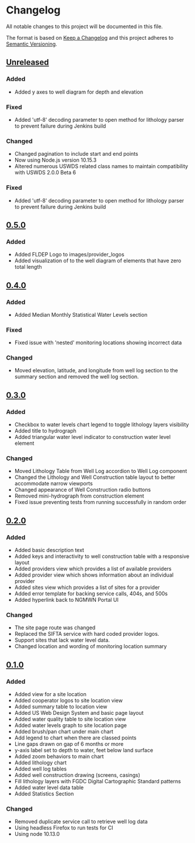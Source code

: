 # Changelog
All notable changes to this project will be documented in this file.

The format is based on [Keep a Changelog](http://keepachangelog.com/en/1.0.0/)
and this project adheres to [Semantic Versioning](http://semver.org/spec/v2.0.0.html).

## [Unreleased][]
### Added
-   Added y axes to well diagram for depth and elevation

### Fixed
-   Added 'utf-8' decoding parameter to open method for lithology parser to prevent failure during Jenkins build

### Changed
-   Changed pagination to include start and end points
-   Now using Node.js version 10.15.3
-   Altered numerous USWDS related class names to maintain compatibility with USWDS 2.0.0 Beta 6

### Fixed
-   Added 'utf-8' decoding parameter to open method for lithology parser to prevent failure during Jenkins build

## [0.5.0][]
### Added
-   Added FLDEP Logo to images/provider_logos
-   Added visualization of to the well diagram of elements that have zero total length

## [0.4.0][]
### Added
-   Added Median Monthly Statistical Water Levels section

### Fixed
-   Fixed issue with 'nested' monitoring locations showing incorrect data

### Changed
-   Moved elevation, latitude, and longitude from well log section to the summary section and removed the well log section.

## [0.3.0][]
### Added
-   Checkbox to water levels chart legend to toggle lithology layers visibility
-   Added title to hydrograph
-   Added triangular water level indicator to construction water level element

### Changed
-   Moved Lithology Table from Well Log accordion to Well Log component
-   Changed the Lithology and Well Construction table layout to better accommodate narrow viewports
-   Changed appearance of Well Construction radio buttons
-   Removed mini-hydrograph from construction element
-   Fixed issue preventing tests from running successfully in random order

## [0.2.0][]
### Added
-   Added basic description text
-   Added keys and interactivity to well construction table with a responsive layout
-   Added providers view which provides a list of available providers
-   Added provider view which shows information about an individual provider
-   Added sites view which provides a list of sites for a provider
-   Added error template for backing service calls, 404s, and 500s
-   Added hyperlink back to NGMWN Portal UI

### Changed
-   The site page route was changed
-   Replaced the SIFTA service with hard coded provider logos.
-   Support sites that lack water level data.
-   Changed location and wording of monitoring location summary

## [0.1.0][]
### Added
-   Added view for a site location
-   Added cooperator logos to site location view
-   Added summary table to location view
-   Added US Web Design System and basic page layout
-   Added water quality table to site location view
-   Added water levels graph to site location page
-   Added brush/pan chart under main chart
-   Add legend to chart when there are classed points
-   Line gaps drawn on gap of 6 months or more
-   y-axis label set to depth to water, feet below land surface
-   Added zoom behaviors to main chart
-   Added lithology chart
-   Added well log tables
-   Added well construction drawing (screens, casings)
-   Fill lithology layers with FGDC Digital Cartographic Standard patterns
-   Added water level data table
-   Added Statistics Section

### Changed
-   Removed duplicate service call to retrieve well log data
-   Using headless Firefox to run tests for CI
-   Using node 10.13.0

[Unreleased]: https://github.com/ACWI-SOGW/ngwmn-ui/compare/ngwmn-ui-0.5.0...master
[0.5.0]: https://github.com/ACWI-SOGW/ngwmn-ui/compare/ngwmn-ui-0.4.0...ngwmn-ui-0.5.0
[0.4.0]: https://github.com/ACWI-SOGW/ngwmn-ui/compare/ngwmn-ui-0.3.0...ngwmn-ui-0.4.0
[0.3.0]: https://github.com/ACWI-SOGW/ngwmn-ui/compare/ngwmn-ui-0.2.0...ngwmn-ui-0.3.0
[0.2.0]: https://github.com/ACWI-SOGW/ngwmn-ui/compare/ngwmn-ui-0.1.0...ngwmn-ui-0.2.0
[0.1.0]: https://github.com/ACWI-SOGW/ngwmn-ui/tree/ngwmn-ui-0.1.0
